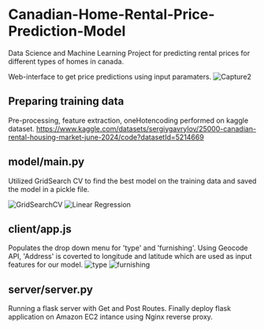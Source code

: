 # Canadian-Home-Rental-Price-Prediction-Model
Data Science and Machine Learning Project for predicting rental prices for different types of homes in canada.

Web-interface to get price predictions using input paramaters. 
![Capture2](https://github.com/user-attachments/assets/6dff8c04-8ae6-447d-ac39-3ecc5d213ff0)


## Preparing training data
Pre-processing, feature extraction, oneHotencoding performed on kaggle dataset. https://www.kaggle.com/datasets/sergiygavrylov/25000-canadian-rental-housing-market-june-2024/code?datasetId=5214669

## model/main.py 
Utilized GridSearch CV to find the best model on the training data and saved the model in a pickle file. 

![GridSearchCV](https://github.com/user-attachments/assets/91257427-739b-4bce-a4cc-7f11573050b2)
![Linear Regression](https://github.com/user-attachments/assets/591797b7-0dda-462e-b4e3-be5cd9acec5a)

## client/app.js
Populates the drop down menu for 'type' and 'furnishing'. Using Geocode API, 'Address' is coverted to longitude and latitude which are used as input features for our model. 
![type](https://github.com/user-attachments/assets/0878468d-fb30-4844-958f-dca3b80b474b) ![furnishing](https://github.com/user-attachments/assets/b3466cbb-17af-4fb2-af19-8288621b3c9c)


## server/server.py
Running a flask server with Get and Post Routes. Finally deploy flask application on Amazon EC2 intance using Nginx reverse proxy. 


